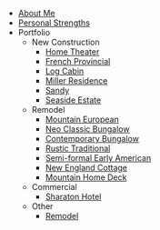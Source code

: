 - [About Me](/#about-me)
- [Personal Strengths](./strengths.md)
- Portfolio
  - New Construction
    - [Home Theater](./portfolio/new-construction/home-theater.md)
    - [French Provincial](./portfolio/new-construction/french-provincial.md)
    - [Log Cabin](./portfolio/new-construction/log-cabin.md)
    - [Miller Residence](./portfolio/new-construction/miller-residence.md)
    - [Sandy](./portfolio/new-construction/sandy.md)
    - [Seaside Estate](./portfolio/new-construction/seaside-estate.md)
      <!-- - [Modern Cape]() -->
  - Remodel
    - [Mountain European](./portfolio/remodel/mountain-european.md)
    - [Neo Classic Bungalow](./portfolio/remodel/neo-classic-bungalow.md)
    - [Contemporary Bungalow](./portfolio/remodel/contemporary-bungalow.md)
      <!-- - [Modern Traditional]() -->
    - [Rustic Traditional](./portfolio/remodel/rustic-traditional.md)
    - [Semi-formal Early American](./portfolio/remodel/early-american.md)
    - [New England Cottage](./portfolio/remodel/new-england-cottage.md)
      <!-- - [Modern Coastal]() -->
    - [Mountain Home Deck](./portfolio/remodel/mountain-deck.md)
  - Commercial
    - [Sharaton Hotel](./portfolio/commercial/sheraton.md)
  - Other
    - [Remodel](./portfolio/remodel.md)
